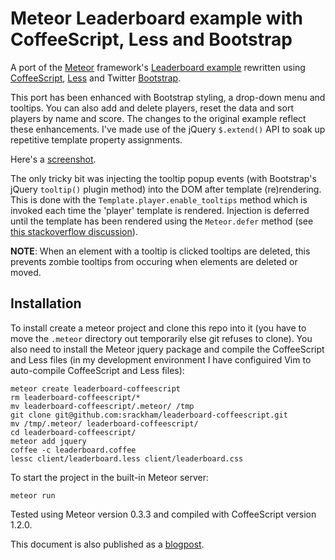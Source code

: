 # Meteor Leaderboard example with CoffeeScript, Less and Bootstrap

A port of the [Meteor](http://meteor.com/) framework's [Leaderboard example](http://meteor.com/examples/leaderboard) rewritten using [CoffeeScript](http://coffeescript.org/), [Less](http://lesscss.org/) and Twitter [Bootstrap](http://twitter.github.com/bootstrap/).

This port has been enhanced with Bootstrap styling, a drop-down menu and tooltips. You can also add and delete players, reset the data and sort players by name and score.  The changes to the original example reflect these enhancements.  I've made use of the jQuery `$.extend()` API to soak up repetitive template property assignments.

Here's a [screenshot](https://github.com/srackham/leaderboard-coffeescript/blob/master/screenshot.png).

The only tricky bit was injecting the tooltip popup events (with Bootstrap's jQuery `tooltip()` plugin method) into the DOM after template (re)rendering. This is done with the `Template.player.enable_tooltips` method which is invoked each time the 'player' template is rendered.  Injection is deferred until the template has been rendered using the `Meteor.defer` method (see [this stackoverflow discussion](http://stackoverflow.com/questions/10109788/callback-after-the-dom-was-updated-in-meteor-js)).

**NOTE**: When an element with a tooltip is clicked tooltips are deleted, this prevents zombie tooltips from occuring when elements are deleted or moved.

## Installation
To install create a meteor  project and clone this repo into it (you have to move the `.meteor` directory out temporarily else git refuses to clone). You also need to install the Meteor jquery package and compile the CoffeeScript and Less files (in my development environment I have configuired Vim to auto-compile CoffeeScript and Less files):

    meteor create leaderboard-coffeescript
    rm leaderboard-coffeescript/*
    mv leaderboard-coffeescript/.meteor/ /tmp
    git clone git@github.com:srackham/leaderboard-coffeescript.git
    mv /tmp/.meteor/ leaderboard-coffeescript/
    cd leaderboard-coffeescript/
    meteor add jquery
    coffee -c leaderboard.coffee
    lessc client/leaderboard.less client/leaderboard.css

To start the project in the built-in Meteor server:

    meteor run

Tested using Meteor version 0.3.3 and compiled with CoffeeScript version 1.2.0.

This document is also published as a [blogpost](https://srackham.wordpress.com/2012/04/22/meteor-leaderboard-with-coffeescript-less-and-bootstrap/).

